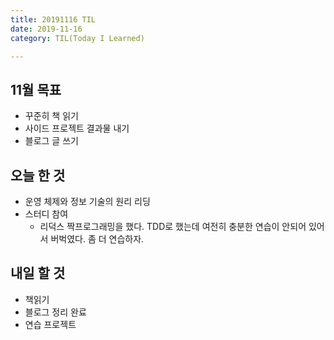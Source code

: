 ```yaml
---
title: 20191116 TIL
date: 2019-11-16
category: TIL(Today I Learned)

---
```


## 11월 목표

- 꾸준히 책 읽기
- 사이드 프로젝트 결과물 내기
- 블로그 글 쓰기

## 오늘 한 것

- 운영 체제와 정보 기술의 원리 리딩
- 스터디 참여
	- 리덕스 짝프로그래밍을 했다. TDD로 했는데 여전히 충분한 연습이 안되어 있어서 
		버벅였다. 좀 더 연습하자.

## 내일 할 것

- 책읽기
- 블로그 정리 완료
- 연습 프로젝트
  


